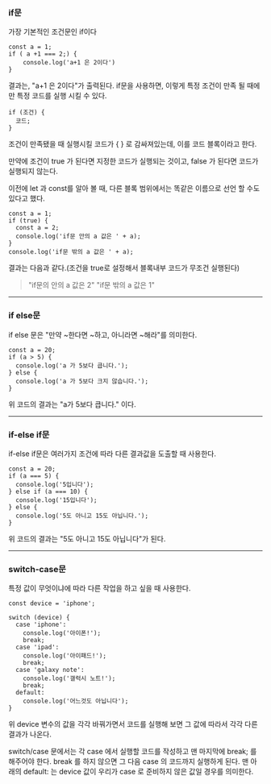 ### if문

가장 기본적인 조건문인 if이다

```
const a = 1;
if ( a +1 === 2;) {
	console.log('a+1 은 2이다')
}

```

결과는, "a+1 은 2이다"가 출력된다.
if문을 사용하면, 이렇게 특정 조건이 만족 될 때에만 특정 코드를 실행 시킬 수 있다.

```
if (조건) {
  코드;
}
```

조건이 만족됐을 때 실행시킬 코드가 { } 로 감싸져있는데, 이를 코드 블록이라고 한다.

만약에 조건이 true 가 된다면 지정한 코드가 실행되는 것이고, false 가 된다면 코드가 실행되지 않는다.

이전에 let 과 const를 알아 볼 때, 다른 블록 범위에서는 똑같은 이름으로 선언 할 수도 있다고 했다.

```
const a = 1;
if (true) {
  const a = 2;
  console.log('if문 안의 a 값은 ' + a);
}
console.log('if문 밖의 a 값은 ' + a);
```

결과는 다음과 같다.(조건을 true로 설정해서 블록내부 코드가 무조건 실행된다)

> "if문의 안의 a 값은 2"
> "if문 밖의 a 값은 1"

---

### if else문

if else 문은 "만약 ~한다면 ~하고, 아니라면 ~해라"를 의미한다.

```
const a = 20;
if (a > 5) {
  console.log('a 가 5보다 큽니다.');
} else {
  console.log('a 가 5보다 크지 않습니다.');
}

```

위 코드의 결과는 "a가 5보다 큽니다." 이다.

---

### if-else if문

if-else if문은 여러가지 조건에 따라 다른 결과값을 도출할 때 사용한다.

```
const a = 20;
if (a === 5) {
  console.log('5입니다');
} else if (a === 10) {
  console.log('15입니다');
} else {
  console.log('5도 아니고 15도 아닙니다.');
}
```

위 코드의 결과는 "5도 아니고 15도 아닙니다"가 된다.

---

### switch-case문

특정 값이 무엇이냐에 따라 다른 작업을 하고 싶을 때 사용한다.

```
const device = 'iphone';

switch (device) {
  case 'iphone':
    console.log('아이폰!');
    break;
  case 'ipad':
    console.log('아이패드!');
    break;
  case 'galaxy note':
    console.log('갤럭시 노트!');
    break;
  default:
    console.log('어느것도 아닙니다');
}
```

위 device 변수의 값을 각각 바꿔가면서 코드를 실행해 보면 그 값에 따라서 각각 다른 결과가 나온다.

switch/case 문에서는 각 case 에서 실행할 코드를 작성하고 맨 마지막에 break; 를 해주어야 한다. break 를 하지 않으면 그 다음 case 의 코드까지 실행하게 된다.
맨 아래의 default: 는 device 값이 우리가 case 로 준비하지 않은 값일 경우를 의미한다.
